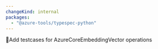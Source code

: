 ```yaml
---
changeKind: internal
packages:
  - "@azure-tools/typespec-python"
---
```


Add testcases for AzureCoreEmbeddingVector operations